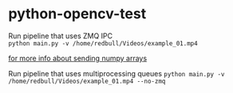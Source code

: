 # python-opencv-test

Run pipeline that uses ZMQ IPC  
`python main.py -v /home/redbull/Videos/example_01.mp4`

[for more info about sending numpy arrays](https://pyzmq.readthedocs.io/en/latest/serialization.html#using-your-own-serialization)


Run pipeline that uses multiprocessing queues 
`python main.py -v /home/redbull/Videos/example_01.mp4 --no-zmq`